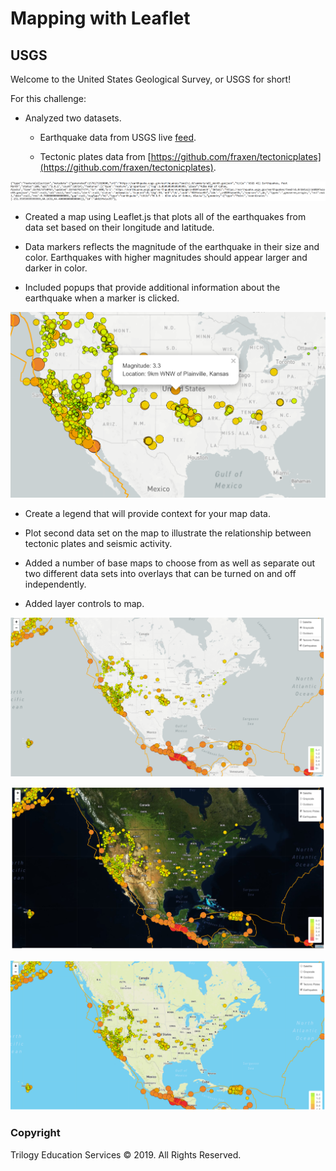 # Mapping with Leaflet

## USGS


Welcome to the United States Geological Survey, or USGS for short! 

For this challenge:
* Analyzed two datasets.

 	* Earthquake data from USGS live [feed](http://earthquake.usgs.gov/earthquakes/feed/v1.0/geojson.php).

 	* Tectonic plates data from [https://github.com/fraxen/tectonicplates](https://github.com/fraxen/tectonicplates).


![GEOJSON](Images/geojson.PNG)

* Created a map using Leaflet.js that plots all of the earthquakes from data set based on their longitude and latitude.

* Data markers reflects the magnitude of the earthquake in their size and color. Earthquakes with higher magnitudes should appear larger and darker in color.

* Included popups that provide additional information about the earthquake when a marker is clicked.

![POPUP](Images/popup.PNG)

* Create a legend that will provide context for your map data.
  
* Plot second data set on the map to illustrate the relationship between tectonic plates and seismic activity. 

* Added a number of base maps to choose from as well as separate out two different data sets into overlays that can be turned on and off independently.

* Added layer controls to map.

![GRAYSCALE](Images/grayscale.png)

![Satellite](Images/satellite.png)

![Outdoor](Images/outdoor.png)


### Copyright

Trilogy Education Services © 2019. All Rights Reserved.

